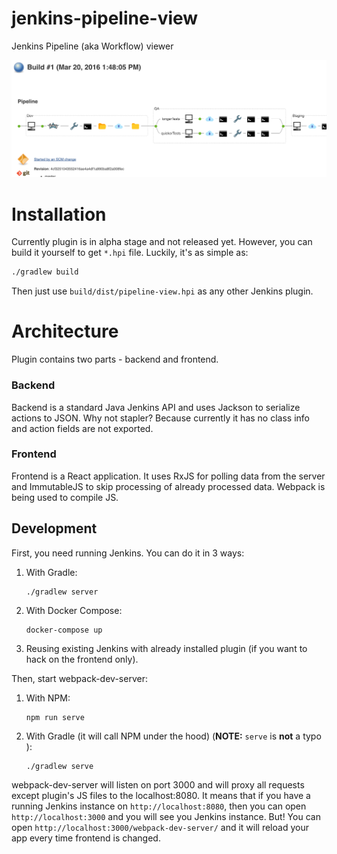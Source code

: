 # jenkins-pipeline-view
Jenkins Pipeline (aka Workflow) viewer

![screenshot](docs/screenshot.png)

# Installation
Currently plugin is in alpha stage and not released yet. However, you can build it yourself to get `*.hpi` file. Luckily, it's as simple as:

```bash
./gradlew build
```

Then just use `build/dist/pipeline-view.hpi` as any other Jenkins plugin.

# Architecture
Plugin contains two parts - backend and frontend.

### Backend
Backend is a standard Java Jenkins API and uses Jackson to serialize actions to JSON. Why not stapler? Because currently it has no class info and action fields are not exported.

### Frontend
Frontend is a React application. It uses RxJS for polling data from the server and ImmutableJS to skip processing of already processed data. Webpack is being used to compile JS.


## Development
First, you need running Jenkins. You can do it in 3 ways:

1. With Gradle:
    ```
    ./gradlew server
    ```
1. With Docker Compose:
    ```
    docker-compose up
    ```
1. Reusing existing Jenkins with already installed plugin (if you want to hack on the frontend only).

Then, start webpack-dev-server:

1. With NPM:

    ```
    npm run serve
    ```

1. With Gradle (it will call NPM under the hood) (**NOTE:** `serve` is **not** a typo ):

    ```
    ./gradlew serve
    ```

webpack-dev-server will listen on port 3000 and will proxy all requests except plugin's JS files to the localhost:8080. It means that if you have a running Jenkins instance on `http://localhost:8080`, then you can open `http://localhost:3000` and you will see you Jenkins instance. But! You can open `http://localhost:3000/webpack-dev-server/` and it will reload your app every time frontend is changed.